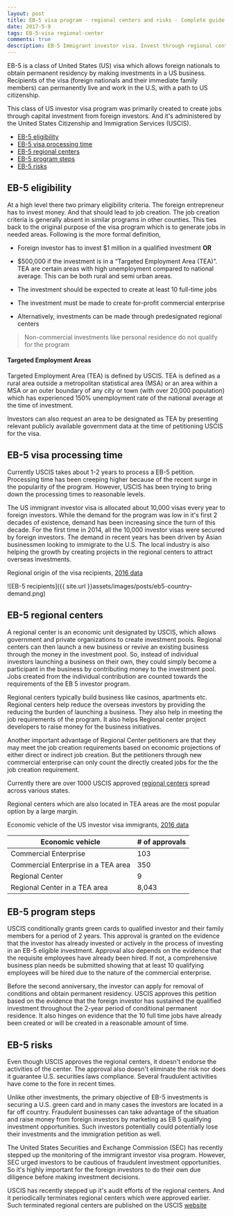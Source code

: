 ```yaml
---
layout: post
title: EB-5 visa program - regional centers and risks - Complete guide for 2017
date: 2017-5-9
tags: EB-5-visa regional-center
comments: true
description: EB-5 Immigrant investor visa. Invest through regional centers. But beware of risks and fraud
---
```


EB-5 is a class of United States (US) visa which allows foreign nationals to obtain permanent residency by making investments in a US business. Recipients of the visa (foreign nationals and their immediate family members) can permanently live and work in the U.S, with a path to US citizenship.

This class of US investor visa program was primarily created to create jobs through capital investment from foreign investors. And it's administered by the United States Citizenship and Immigration Services (USCIS).

- [EB-5 eligibility](#eb-5-eligibility)
- [EB-5 visa processing time](#eb-5-visa-processing-time)
- [EB-5 regional centers](#eb-5-regional-centers)
- [EB-5 program steps](#eb-5-program-steps)
- [EB-5 risks](#eb-5-risks)

## EB-5 eligibility

At a high level there two primary eligibility criteria. The foreign entrepreneur has to invest money. And that should lead to job creation. The job creation criteria is generally absent in similar programs in other counties. This ties back to the original purpose of the visa program which is to generate jobs in needed areas. Following is the more formal definition,

* Foreign investor has to invest $1 million in a qualified investment **OR**

* $500,000 if the investment is in a “Targeted Employment Area (TEA)”. TEA are certain areas with high unemployment compared to national average. This can be both rural and semi urban areas.

* The investment should be expected to create at least 10 full-time jobs

* The investment must be made to create for-profit commercial enterprise

* Alternatively, investments can be made through predesignated regional centers

> Non-commercial investments like personal residence do not qualify for the program

#### Targeted Employment Areas
Targeted Employment Area (TEA) is defined by USCIS. TEA is defined as a rural area outside a metropolitan statistical area (MSA) or an area within a MSA or an outer boundary of any city or town (with over 20,000 population) which has experienced 150% unemployment rate of the national average at the time of investment.

Investors can also request an area to be designated as TEA by presenting relevant publicly available government data at the time of petitioning USCIS for the visa.

## EB-5 visa processing time

Currently USCIS takes about 1-2 years to process a EB-5 petition. Processing time has been creeping higher because of the recent surge in the popularity of the program. However, USCIS has been trying to bring down the processing times to reasonable levels.

The US immigrant investor visa is allocated about 10,000 visas every year to foreign investors. While the demand for the program was low in it's first 2 decades of existence, demand has been increasing since the turn of this decade. For the first time in 2014, all the 10,000 investor visas were secured by foreign investors. The demand in recent years has been driven by Asian businessmen looking to immigrate to the U.S. The local industry is also helping the growth by creating projects in the regional centers to attract overseas investments.

Regional origin of the visa recipients, [2016 data](https://travel.state.gov/content/dam/visas/Statistics/AnnualReports/FY2016AnnualReport/FY16AnnualReport-TableVI-PartIV.pdf)

![EB-5 recipients]({{ site.url }}assets/images/posts/eb5-country-demand.png)

## EB-5 regional centers

A regional center is an economic unit designated by USCIS, which allows government and private organizations to create investment pools. Regional centers can then launch a new business or revive an existing business through the money in the investment pool. So, instead of individual investors launching a business on their own, they could simply become a participant in the business by contributing money to the investment pool. Jobs created from the individual contribution are counted towards the requirements of the EB 5 investor program.

Regional centers typically build business like casinos, apartments etc. Regional centers help reduce the overseas investors by providing the reducing the burden of launching a business. They also help in meeting the job requirements of the program. It also helps Regional center project developers to raise money for the business initiatives.

Another important advantage of Regional Center petitioners are that they may meet the job creation requirements based on economic projections of either direct or indirect job creation.
But the petitioners through new commercial enterprise can only count the directly created jobs for the the job creation requirement.

Currently there are over 1000 USCIS approved [regional centers](https://www.uscis.gov/working-united-states/permanent-workers/employment-based-immigration-fifth-preference-eb-5/immigrant-investor-regional-centers) spread across various states.


Regional centers which are also located in TEA areas are the most popular option by a large margin.

Economic vehicle of the US investor visa immigrants, [2016 data](https://travel.state.gov/content/dam/visas/Statistics/AnnualReports/FY2016AnnualReport/FY16AnnualReport-TableVI-PartIV.pdf)

Economic vehicle | # of approvals
---------- | ------
Commercial Enterprise|  103
Commercial Enterprise in a TEA area|  350
Regional Center|  9
Regional Center in a TEA area|  8,043

## EB-5 program steps

USCIS conditionally grants green cards to qualified investor and their family members for a period of 2 years. This approval is granted on the evidence that the investor has already invested or actively in the process of investing in an EB-5 eligible investment.
Approval also depends on the evidence that the requisite employees have already been hired. If not, a comprehensive business plan needs be submitted showing that at least 10 qualifying employees will be hired due to the nature of the commercial enterprise.

Before the second anniversary, the investor can apply for removal of conditions and obtain permanent residency. USCIS
approves this petition based on the evidence that the foreign investor has sustained the qualified investment throughout the 2-year period of conditional permanent residence. It also hinges on evidence that the 10 full time jobs have already been created or will be created in a reasonable amount of time.

## EB-5 risks

Even though USCIS approves the regional centers, it doesn't endorse the activities of the center. The approval also doesn't eliminate the risk nor does it guarantee U.S. securities laws compliance. Several fraudulent activities have come to the fore in recent times.

Unlike other investments, the primary objective of EB-5 investments is securing a U.S. green card and in many cases the investors are located in a far off country. Fraudulent businesses can take advantage of the situation and raise money from foreign investors by marketing as EB 5 qualifying investment opportunities. Such investors potentially could potentially lose their investments and the immigration petition as well.

The United States Securities and Exchange Commission (SEC) has recently stepped up the monitoring of the immigrant investor visa program. However, SEC urged investors to be cautious of fraudulent investment opportunities. So it's highly important for the foreign investors to do their own due diligence before making investment decisions.

USCIS has recently stepped up it's audit efforts of the regional centers. And it periodically terminates regional centers which were approved earlier.
Such terminated regional centers are published on the USCIS  [website](https://www.uscis.gov/working-united-states/permanent-workers/employment-based-immigration-fifth-preference-eb-5/eb-5-immigrant-investor-process/regional-center-terminations)
